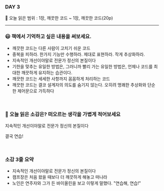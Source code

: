 ### DAY 3

🔖 오늘 읽은 범위 : 1장, 깨끗한 코드 ~ 1장, 깨끗한 코드(20p)

------

### 😃 **책에서 기억하고 싶은 내용을 써보세요.**

- 깨끗한 코드는 다른 사람이 고치기 쉬운 코드
- 중복을 피하라. 한가지 기능만 수행하라. 제대로 표현하라. 작게 추상화하라.
- 지속적인 개선이야말로 전문가 정신의 본질이다
- 기한을 맞추는 유일한 방법은, 그러니까 빨리 가는 유일한 방법은, 언제나 코드를 최대한 깨끗하게 유지하는 습관이다.
- 깨끗한 코드는 세세한 사항까지 꼼꼼하게 처리하는 코드
- 깨끗한 코드는 결코 설계자의 의도를 숨기지 않는다. 오히려 명쾌한 추상화와 단순한 제어문으로 가득하다

<br/>

### 🤔 **오늘 읽은 소감은? 떠오르는 생각을 가볍게 적어보세요**

지속적인 개선이야말로 전문가 정신의 본질이다

결국 연습!

<br/>

### 소감 3줄 요약

- 지속적인 개선이야말로 전문가 정신의 본질이다
- 캠프장은 처음 왔을 때보다 더 깨끗하게 해놓고 떠나라
- 노인은 연주자와 그가 든 바이올린을 보고 이렇게 말했다. "연습해, 연습!"